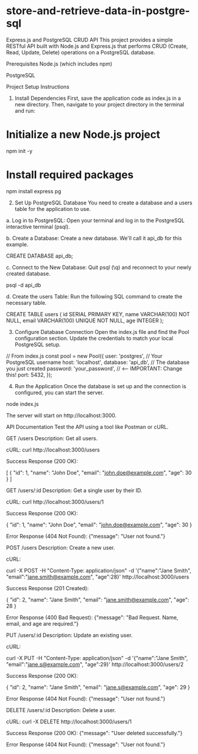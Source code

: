 # store-and-retrieve-data-in-postgre-sql
Express.js and PostgreSQL CRUD API
This project provides a simple RESTful API built with Node.js and Express.js that performs CRUD (Create, Read, Update, Delete) operations on a PostgreSQL database.

Prerequisites
Node.js (which includes npm)

PostgreSQL

Project Setup Instructions
1. Install Dependencies
First, save the application code as index.js in a new directory. Then, navigate to your project directory in the terminal and run:

# Initialize a new Node.js project
npm init -y

# Install required packages
npm install express pg

2. Set Up PostgreSQL Database
You need to create a database and a users table for the application to use.

a. Log in to PostgreSQL:
Open your terminal and log in to the PostgreSQL interactive terminal (psql).

b. Create a Database:
Create a new database. We'll call it api_db for this example.

CREATE DATABASE api_db;

c. Connect to the New Database:
Quit psql (\q) and reconnect to your newly created database.

psql -d api_db

d. Create the users Table:
Run the following SQL command to create the necessary table.

CREATE TABLE users (
  id SERIAL PRIMARY KEY,
  name VARCHAR(100) NOT NULL,
  email VARCHAR(100) UNIQUE NOT NULL,
  age INTEGER
);

3. Configure Database Connection
Open the index.js file and find the Pool configuration section. Update the credentials to match your local PostgreSQL setup.

// From index.js
const pool = new Pool({
    user: 'postgres',          // Your PostgreSQL username
    host: 'localhost',
    database: 'api_db',        // The database you just created
    password: 'your_password', // <-- IMPORTANT: Change this!
    port: 5432,
});

4. Run the Application
Once the database is set up and the connection is configured, you can start the server.

node index.js

The server will start on http://localhost:3000.

API Documentation
Test the API using a tool like Postman or cURL.

GET /users
Description: Get all users.

cURL: curl http://localhost:3000/users

Success Response (200 OK):

[
  {
    "id": 1,
    "name": "John Doe",
    "email": "john.doe@example.com",
    "age": 30
  }
]

GET /users/:id
Description: Get a single user by their ID.

cURL: curl http://localhost:3000/users/1

Success Response (200 OK):

{
  "id": 1,
  "name": "John Doe",
  "email": "john.doe@example.com",
  "age": 30
}

Error Response (404 Not Found): {"message": "User not found."}

POST /users
Description: Create a new user.

cURL:

curl -X POST -H "Content-Type: application/json" -d '{"name":"Jane Smith", "email":"jane.smith@example.com", "age":28}' http://localhost:3000/users

Success Response (201 Created):

{
  "id": 2,
  "name": "Jane Smith",
  "email": "jane.smith@example.com",
  "age": 28
}

Error Response (400 Bad Request): {"message": "Bad Request. Name, email, and age are required."}

PUT /users/:id
Description: Update an existing user.

cURL:

curl -X PUT -H "Content-Type: application/json" -d '{"name":"Jane Smith", "email":"jane.s@example.com", "age":29}' http://localhost:3000/users/2

Success Response (200 OK):

{
  "id": 2,
  "name": "Jane Smith",
  "email": "jane.s@example.com",
  "age": 29
}

Error Response (404 Not Found): {"message": "User not found."}

DELETE /users/:id
Description: Delete a user.

cURL: curl -X DELETE http://localhost:3000/users/1

Success Response (200 OK): {"message": "User deleted successfully."}

Error Response (404 Not Found): {"message": "User not found."}

